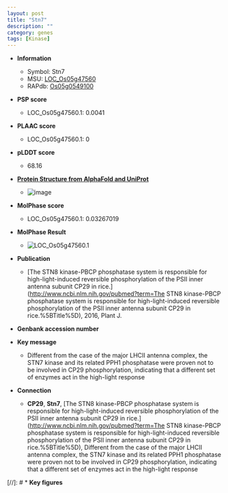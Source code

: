 ```yaml
---
layout: post
title: "Stn7"
description: ""
category: genes
tags: [Kinase]
---
```


* **Information**  
    + Symbol: Stn7  
    + MSU: [LOC_Os05g47560](http://rice.plantbiology.msu.edu/cgi-bin/ORF_infopage.cgi?orf=LOC_Os05g47560)  
    + RAPdb: [Os05g0549100](http://rapdb.dna.affrc.go.jp/viewer/gbrowse_details/irgsp1?name=Os05g0549100)  

* **PSP score**  
    + LOC_Os05g47560.1: 0.0041 

* **PLAAC score**  
    + LOC_Os05g47560.1: 0 

* **pLDDT score**
    + 68.16

* **[Protein Structure from AlphaFold and UniProt](https://www.uniprot.org/uniprotkb/A0A0P0WPZ1/entry#structure)**
    + ![image](https://ricepsp.github.io/images/A/AF-A0A0P0WPZ1-F1.png)

* **MolPhase score**
    + LOC_Os05g47560.1: 0.03267019

* **MolPhase Result**
    + ![LOC_Os05g47560.1](https://304243504.github.io/Pictures/LOC_Os05g/LOC_Os05g47560.1.png)

* **Publication**  
    + [The STN8 kinase-PBCP phosphatase system is responsible for high-light-induced reversible phosphorylation of the PSII inner antenna subunit CP29 in rice.](http://www.ncbi.nlm.nih.gov/pubmed?term=The STN8 kinase-PBCP phosphatase system is responsible for high-light-induced reversible phosphorylation of the PSII inner antenna subunit CP29 in rice.%5BTitle%5D), 2016, Plant J.

* **Genbank accession number**  

* **Key message**  
    + Different from the case of the major LHCII antenna complex, the STN7 kinase and its related PPH1 phosphatase were proven not to be involved in CP29 phosphorylation, indicating that a different set of enzymes act in the high-light response

* **Connection**  
    + __CP29__, __Stn7__, [The STN8 kinase-PBCP phosphatase system is responsible for high-light-induced reversible phosphorylation of the PSII inner antenna subunit CP29 in rice.](http://www.ncbi.nlm.nih.gov/pubmed?term=The STN8 kinase-PBCP phosphatase system is responsible for high-light-induced reversible phosphorylation of the PSII inner antenna subunit CP29 in rice.%5BTitle%5D), Different from the case of the major LHCII antenna complex, the STN7 kinase and its related PPH1 phosphatase were proven not to be involved in CP29 phosphorylation, indicating that a different set of enzymes act in the high-light response

[//]: # * **Key figures**  


